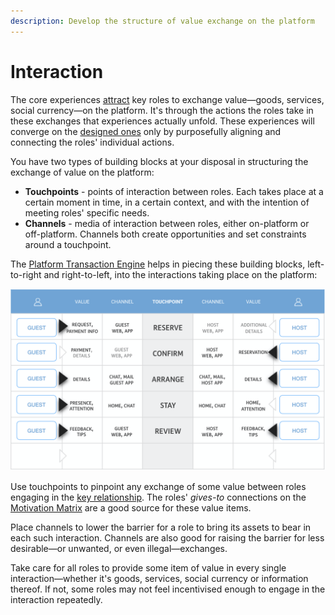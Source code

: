 ```yaml
---
description: Develop the structure of value exchange on the platform
---
```


# Interaction

The core experiences [attract](experience.md#pull) key roles to exchange value—goods, services, social currency—on the platform. It's through the actions the roles take in these exchanges that experiences actually unfold. These experiences will converge on the [designed ones](experience.md#experiences) only by purposefully aligning and connecting the roles' individual actions. 

You have two types of building blocks at your disposal in structuring the exchange of value on the platform:

* **Touchpoints** - points of interaction between roles. Each takes place at a certain moment in time, in a certain context, and with the intention of meeting roles' specific needs.
* **Channels** - media of interaction between roles, either on-platform or off-platform. Channels both create opportunities and set constraints around a touchpoint.

The [Platform Transaction Engine](../workshop/canvases.md#platform-transaction-engine) helps in piecing these building blocks, left-to-right and right-to-left, into the interactions taking place on the platform:

![The AirBnB transaction engine](../.gitbook/assets/pps-gitbookexamples.005%20%282%29.png)

Use touchpoints to pinpoint any exchange of some value between roles engaging in the [key relationship](experience.md#pull). The roles' _gives-to_ connections on the [Motivation Matrix](frame/motivations.md) are a good source for these value items. 

Place channels to lower the barrier for a role to bring its assets to bear in each such interaction. Channels are also good for raising the barrier for less desirable—or unwanted, or even illegal—exchanges. 

Take care for all roles to provide some item of value in every single interaction—whether it's goods, services, social currency or information thereof. If not, some roles may not feel incentivised enough to engage in the interaction repeatedly. 

